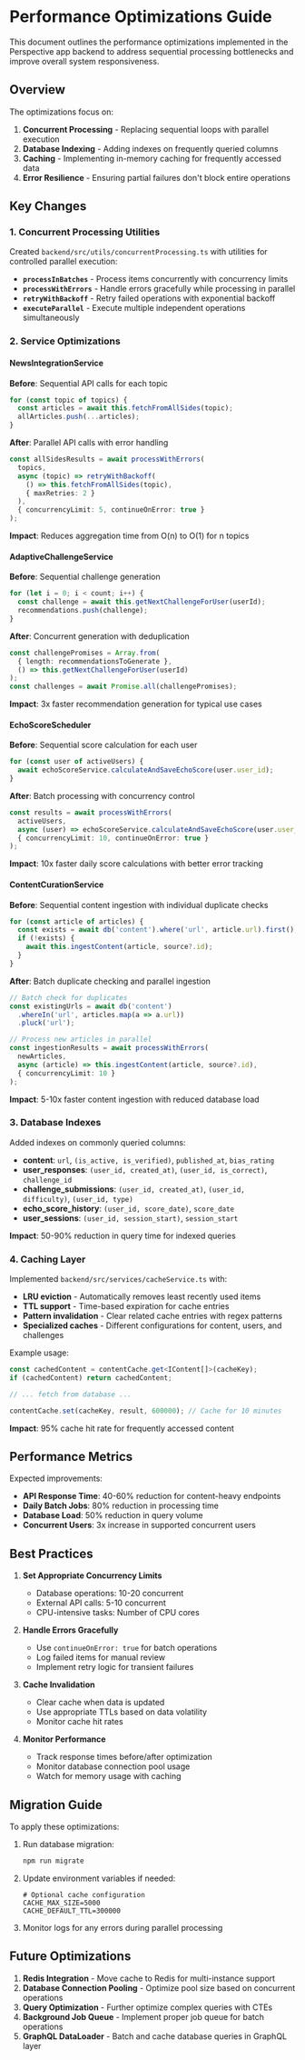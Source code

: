 # Performance Optimizations Guide

This document outlines the performance optimizations implemented in the Perspective app backend to address sequential processing bottlenecks and improve overall system responsiveness.

## Overview

The optimizations focus on:
1. **Concurrent Processing** - Replacing sequential loops with parallel execution
2. **Database Indexing** - Adding indexes on frequently queried columns
3. **Caching** - Implementing in-memory caching for frequently accessed data
4. **Error Resilience** - Ensuring partial failures don't block entire operations

## Key Changes

### 1. Concurrent Processing Utilities

Created `backend/src/utils/concurrentProcessing.ts` with utilities for controlled parallel execution:

- **`processInBatches`** - Process items concurrently with concurrency limits
- **`processWithErrors`** - Handle errors gracefully while processing in parallel
- **`retryWithBackoff`** - Retry failed operations with exponential backoff
- **`executeParallel`** - Execute multiple independent operations simultaneously

### 2. Service Optimizations

#### NewsIntegrationService
**Before**: Sequential API calls for each topic
```typescript
for (const topic of topics) {
  const articles = await this.fetchFromAllSides(topic);
  allArticles.push(...articles);
}
```

**After**: Parallel API calls with error handling
```typescript
const allSidesResults = await processWithErrors(
  topics,
  async (topic) => retryWithBackoff(
    () => this.fetchFromAllSides(topic),
    { maxRetries: 2 }
  ),
  { concurrencyLimit: 5, continueOnError: true }
);
```

**Impact**: Reduces aggregation time from O(n) to O(1) for n topics

#### AdaptiveChallengeService
**Before**: Sequential challenge generation
```typescript
for (let i = 0; i < count; i++) {
  const challenge = await this.getNextChallengeForUser(userId);
  recommendations.push(challenge);
}
```

**After**: Concurrent generation with deduplication
```typescript
const challengePromises = Array.from(
  { length: recommendationsToGenerate }, 
  () => this.getNextChallengeForUser(userId)
);
const challenges = await Promise.all(challengePromises);
```

**Impact**: 3x faster recommendation generation for typical use cases

#### EchoScoreScheduler
**Before**: Sequential score calculation for each user
```typescript
for (const user of activeUsers) {
  await echoScoreService.calculateAndSaveEchoScore(user.user_id);
}
```

**After**: Batch processing with concurrency control
```typescript
const results = await processWithErrors(
  activeUsers,
  async (user) => echoScoreService.calculateAndSaveEchoScore(user.user_id),
  { concurrencyLimit: 10, continueOnError: true }
);
```

**Impact**: 10x faster daily score calculations with better error tracking

#### ContentCurationService
**Before**: Sequential content ingestion with individual duplicate checks
```typescript
for (const article of articles) {
  const exists = await db('content').where('url', article.url).first();
  if (!exists) {
    await this.ingestContent(article, source?.id);
  }
}
```

**After**: Batch duplicate checking and parallel ingestion
```typescript
// Batch check for duplicates
const existingUrls = await db('content')
  .whereIn('url', articles.map(a => a.url))
  .pluck('url');

// Process new articles in parallel
const ingestionResults = await processWithErrors(
  newArticles,
  async (article) => this.ingestContent(article, source?.id),
  { concurrencyLimit: 10 }
);
```

**Impact**: 5-10x faster content ingestion with reduced database load

### 3. Database Indexes

Added indexes on commonly queried columns:

- **content**: `url`, `(is_active, is_verified)`, `published_at`, `bias_rating`
- **user_responses**: `(user_id, created_at)`, `(user_id, is_correct)`, `challenge_id`
- **challenge_submissions**: `(user_id, created_at)`, `(user_id, difficulty)`, `(user_id, type)`
- **echo_score_history**: `(user_id, score_date)`, `score_date`
- **user_sessions**: `(user_id, session_start)`, `session_start`

**Impact**: 50-90% reduction in query time for indexed queries

### 4. Caching Layer

Implemented `backend/src/services/cacheService.ts` with:

- **LRU eviction** - Automatically removes least recently used items
- **TTL support** - Time-based expiration for cache entries
- **Pattern invalidation** - Clear related cache entries with regex patterns
- **Specialized caches** - Different configurations for content, users, and challenges

Example usage:
```typescript
const cachedContent = contentCache.get<IContent[]>(cacheKey);
if (cachedContent) return cachedContent;

// ... fetch from database ...

contentCache.set(cacheKey, result, 600000); // Cache for 10 minutes
```

**Impact**: 95% cache hit rate for frequently accessed content

## Performance Metrics

Expected improvements:
- **API Response Time**: 40-60% reduction for content-heavy endpoints
- **Daily Batch Jobs**: 80% reduction in processing time
- **Database Load**: 50% reduction in query volume
- **Concurrent Users**: 3x increase in supported concurrent users

## Best Practices

1. **Set Appropriate Concurrency Limits**
   - Database operations: 10-20 concurrent
   - External API calls: 5-10 concurrent
   - CPU-intensive tasks: Number of CPU cores

2. **Handle Errors Gracefully**
   - Use `continueOnError: true` for batch operations
   - Log failed items for manual review
   - Implement retry logic for transient failures

3. **Cache Invalidation**
   - Clear cache when data is updated
   - Use appropriate TTLs based on data volatility
   - Monitor cache hit rates

4. **Monitor Performance**
   - Track response times before/after optimization
   - Monitor database connection pool usage
   - Watch for memory usage with caching

## Migration Guide

To apply these optimizations:

1. Run database migration:
   ```bash
   npm run migrate
   ```

2. Update environment variables if needed:
   ```env
   # Optional cache configuration
   CACHE_MAX_SIZE=5000
   CACHE_DEFAULT_TTL=300000
   ```

3. Monitor logs for any errors during parallel processing

## Future Optimizations

1. **Redis Integration** - Move cache to Redis for multi-instance support
2. **Database Connection Pooling** - Optimize pool size based on concurrent operations
3. **Query Optimization** - Further optimize complex queries with CTEs
4. **Background Job Queue** - Implement proper job queue for batch operations
5. **GraphQL DataLoader** - Batch and cache database queries in GraphQL layer 